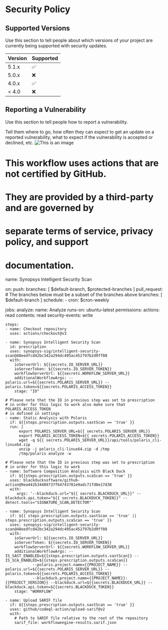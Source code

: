 # Security Policy

## Supported Versions

Use this section to tell people about which versions of your project are
currently being supported with security updates.

| Version | Supported          |
| ------- | ------------------ |
| 5.1.x   | :white_check_mark: |
| 5.0.x   | :x:                |
| 4.0.x   | :white_check_mark: |
| < 4.0   | :x:                |

## Reporting a Vulnerability

Use this section to tell people how to report a vulnerability.

Tell them where to go, how often they can expect to get an update on a
reported vulnerability, what to expect if the vulnerability is accepted or
declined, etc.
![This is an image](https://myoctocat.com/assets/images/base-octocat.svg)

# This workflow uses actions that are not certified by GitHub.
# They are provided by a third-party and are governed by
# separate terms of service, privacy policy, and support
# documentation.

name: Synopsys Intelligent Security Scan

on:
  push:
    branches: [ $default-branch, $protected-branches ]
  pull_request:
    # The branches below must be a subset of the branches above
    branches: [ $default-branch ]
  schedule:
    - cron: $cron-weekly

jobs:
  analyze:
    name: Analyze
    runs-on: ubuntu-latest
    permissions:
      actions: read
      contents: read
      security-events: write

    steps:
    - name: Checkout repository
      uses: actions/checkout@v3

    - name: Synopsys Intelligent Security Scan
      id: prescription
      uses: synopsys-sig/intelligent-security-scan@48eedfcd42bc342a294dc495ac452797b2d9ff08
      with:
        ioServerUrl: ${{secrets.IO_SERVER_URL}}
        ioServerToken: ${{secrets.IO_SERVER_TOKEN}}
        workflowServerUrl: ${{secrets.WORKFLOW_SERVER_URL}}
        additionalWorkflowArgs: --polaris.url=${{secrets.POLARIS_SERVER_URL}} --polaris.token=${{secrets.POLARIS_ACCESS_TOKEN}}
        stage: "IO"

    # Please note that the ID in previous step was set to prescription
    # in order for this logic to work also make sure that POLARIS_ACCESS_TOKEN
    # is defined in settings
    - name: Static Analysis with Polaris
      if: ${{steps.prescription.outputs.sastScan == 'true' }}
      run: |
          export POLARIS_SERVER_URL=${{ secrets.POLARIS_SERVER_URL}}
          export POLARIS_ACCESS_TOKEN=${{ secrets.POLARIS_ACCESS_TOKEN}}
          wget -q ${{ secrets.POLARIS_SERVER_URL}}/api/tools/polaris_cli-linux64.zip
          unzip -j polaris_cli-linux64.zip -d /tmp
          /tmp/polaris analyze -w

    # Please note that the ID in previous step was set to prescription
    # in order for this logic to work
    - name: Software Composition Analysis with Black Duck
      if: ${{steps.prescription.outputs.scaScan == 'true' }}
      uses: blackducksoftware/github-action@9ea442b34409737f64743781e9adc71fd8e17d38
      with:
         args: '--blackduck.url="${{ secrets.BLACKDUCK_URL}}" --blackduck.api.token="${{ secrets.BLACKDUCK_TOKEN}}" --detect.tools="SIGNATURE_SCAN,DETECTOR"'

    - name: Synopsys Intelligent Security Scan
      if: ${{ steps.prescription.outputs.sastScan == 'true' || steps.prescription.outputs.scaScan == 'true' }}
      uses: synopsys-sig/intelligent-security-scan@48eedfcd42bc342a294dc495ac452797b2d9ff08
      with:
        ioServerUrl: ${{secrets.IO_SERVER_URL}}
        ioServerToken: ${{secrets.IO_SERVER_TOKEN}}
        workflowServerUrl: ${{secrets.WORKFLOW_SERVER_URL}}
        additionalWorkflowArgs: --IS_SAST_ENABLED=${{steps.prescription.outputs.sastScan}} --IS_SCA_ENABLED=${{steps.prescription.outputs.scaScan}}
                --polaris.project.name={{PROJECT_NAME}} --polaris.url=${{secrets.POLARIS_SERVER_URL}} --polaris.token=${{secrets.POLARIS_ACCESS_TOKEN}}
                --blackduck.project.name={{PROJECT_NAME}}:{{PROJECT_VERSION}} --blackduck.url=${{secrets.BLACKDUCK_URL}} --blackduck.api.token=${{secrets.BLACKDUCK_TOKEN}}
        stage: "WORKFLOW"

    - name: Upload SARIF file
      if: ${{steps.prescription.outputs.sastScan == 'true' }}
      uses: github/codeql-action/upload-sarif@v2
      with:
        # Path to SARIF file relative to the root of the repository
        sarif_file: workflowengine-results.sarif.json
